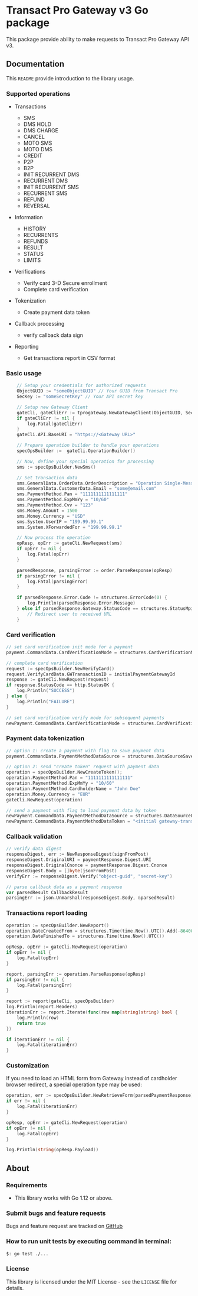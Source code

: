 # Transact Pro Gateway v3 Go package

This package provide ability to make requests to Transact Pro Gateway API v3.

## Documentation
This `README` provide introduction to the library usage.

### Supported operations
- Transactions
  - SMS
  - DMS HOLD
  - DMS CHARGE
  - CANCEL
  - MOTO SMS
  - MOTO DMS
  - CREDIT
  - P2P
  - B2P
  - INIT RECURRENT DMS
  - RECURRENT DMS
  - INIT RECURRENT SMS
  - RECURRENT SMS
  - REFUND
  - REVERSAL

- Information
  - HISTORY
  - RECURRENTS
  - REFUNDS
  - RESULT
  - STATUS
  - LIMITS

- Verifications
  - Verify card 3-D Secure enrollment
  - Complete card verification

- Tokenization
  - Create payment data token

- Callback processing
  - verify callback data sign

- Reporting
  - Get transactions report in CSV format

### Basic usage
```go
    // Setup your credentials for authorized requests
    ObjectGUID := "someObjectGUID" // Your GUID from Transact Pro
    SecKey := "someSecretKey" // Your API secret key

    // Setup new Gateway Client
    gateCli, gateCliErr := tprogateway.NewGatewayClient(ObjectGUID, SecKey)
    if gateCliErr != nil {
        log.Fatal(gateCliErr)
    }
    gateCli.API.BaseURI = "https://<Gateway URL>"

    // Prepare operation builder to handle your operations
    specOpsBuilder :=  gateCli.OperationBuilder()

    // Now, define your special operation for processing
    sms := specOpsBuilder.NewSms()

    // Set transaction data
    sms.GeneralData.OrderData.OrderDescription = "Operation Single-Message Transactions"
    sms.GeneralData.CustomerData.Email = "some@email.com"
    sms.PaymentMethod.Pan = "1111111111111111"
    sms.PaymentMethod.ExpMmYy = "10/60"
    sms.PaymentMethod.Cvv = "123"
    sms.Money.Amount = 1500
    sms.Money.Currency = "USD"
    sms.System.UserIP = "199.99.99.1"
    sms.System.XForwardedFor = "199.99.99.1"

    // Now process the operation
    opResp, opErr := gateCli.NewRequest(sms)
    if opErr != nil {
        log.Fatal(opErr)
    }

    parsedResponse, parsingError := order.ParseResponse(opResp)
    if parsingError != nil {
        log.Fatal(parsingError)
    }

    if parsedResponse.Error.Code != structures.ErrorCode(0) {
        log.Println(parsedResponse.Error.Message)
    } else if parsedResponse.Gateway.StatusCode == structures.StatusMpiURLGenerated {
        // Redirect user to received URL
    }
```

### Card verification

```go
// set card verification init mode for a payment
payment.CommandData.CardVerificationMode = structures.CardVerificationModeInit

// complete card verification
request := specOpsBuilder.NewVerifyCard()
request.VerifyCardData.GWTransactionID = initialPaymentGatewayId
response := gateCli.NewRequest(request)
if response.StatusCode == http.StatusOK {
    log.Println("SUCCESS")
} else {
    log.Println("FAILURE")
}

// set card verification verify mode for subsequent payments
newPayment.CommandData.CardVerificationMode = structures.CardVerificationModeVerify
```

### Payment data tokenization

```go
// option 1: create a payment with flag to save payment data
payment.CommandData.PaymentMethodDataSource = structures.DataSourceSaveToGateway

// option 2: send "create token" request with payment data
operation = specOpsBuilder.NewCreateToken();
operation.PaymentMethod.Pan = "1111111111111111"
operation.PaymentMethod.ExpMmYy = "10/60"
operation.PaymentMethod.CardholderName = "John Doe"
operation.Money.Currency = "EUR"
gateCli.NewRequest(operation)

// send a payment with flag to load payment data by token
newPayment.CommandData.PaymentMethodDataSource = structures.DataSourceUseGatewaySavedCardholderInitiated
newPayment.CommandData.PaymentMethodDataToken = "<initial gateway-transaction-id>"
```

### Callback validation

```go
// verify data digest
responseDigest, err := NewResponseDigest(signFromPost)
responseDigest.OriginalURI = paymentResponse.Digest.URI
responseDigest.OriginalCnonce = paymentResponse.Digest.Cnonce
responseDigest.Body = []byte(jsonFromPost)
verifyErr := responseDigest.Verify("object-guid", "secret-key")

// parse callback data as a payment response
var parsedResult CallbackResult
parsingErr := json.Unmarshal(responseDigest.Body, &parsedResult)
```

### Transactions report loading

```go
operation := specOpsBuilder.NewReport()
operation.DateCreatedFrom = structures.Time(time.Now().UTC().Add(-86400 * time.Second))
operation.DateFinishedTo = structures.Time(time.Now().UTC())

opResp, opErr := gateCli.NewRequest(operation)
if opErr != nil {
    log.Fatal(opErr)
}

report, parsingErr := operation.ParseResponse(opResp)
if parsingErr != nil {
    log.Fatal(parsingErr)
}

report := report(gateCli, specOpsBuilder)
log.Println(report.Headers)
iterationErr := report.Iterate(func(row map[string]string) bool {
    log.Println(row)
    return true
})

if iterationErr != nil {
    log.Fatal(iterationErr)
}
```

### Customization

If you need to load an HTML form from Gateway instead of cardholder browser redirect, a special operation type may be used:

```go
operation, err := specOpsBuilder.NewRetrieveForm(parsedPaymentResponse)
if err != nil {
    log.Fatal(iterationErr)
}

opResp, opErr := gateCli.NewRequest(operation)
if opErr != nil {
    log.Fatal(opErr)
}

log.Println(string(opResp.Payload))
```

## About

### Requirements

- This library works with Go 1.12 or above.

### Submit bugs and feature requests
Bugs and feature request are tracked on [GitHub](https://github.com/TransactPRO/gw3-go-client/issues)

### How to run unit tests by executing command in terminal:
```bash
$: go test ./...
```

### License
This library is licensed under the MIT License - see the `LICENSE` file for details.
